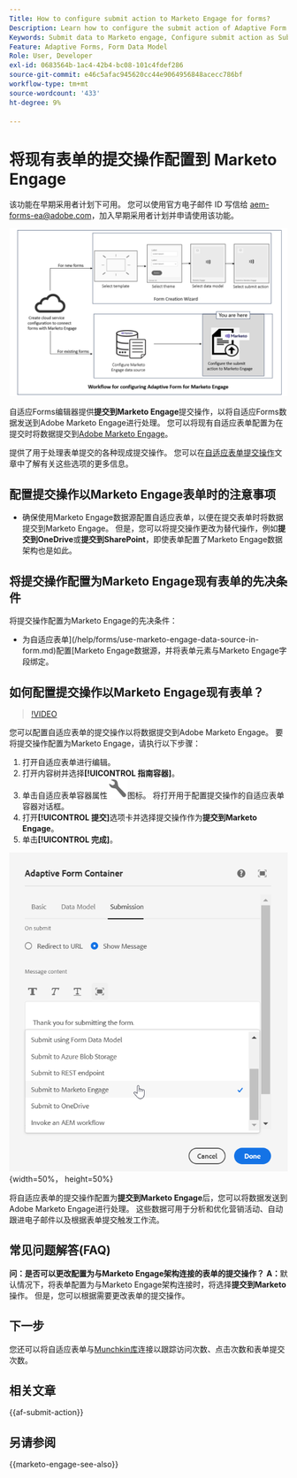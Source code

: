 ```yaml
---
Title: How to configure submit action to Marketo Engage for forms?
Description: Learn how to configure the submit action of Adaptive Form to send data to Marketo Engage.
Keywords: Submit data to Marketo engage, Configure submit action as Submit to Marketo Engage
Feature: Adaptive Forms, Form Data Model
Role: User, Developer
exl-id: 0683564b-1ac4-42b4-bc08-101c4fdef286
source-git-commit: e46c5afac945620cc44e9064956848acecc786bf
workflow-type: tm+mt
source-wordcount: '433'
ht-degree: 9%

---
```


# 将现有表单的提交操作配置到 Marketo Engage

<span class="preview">该功能在早期采用者计划下可用。 您可以使用官方电子邮件 ID 写信给 aem-forms-ea@adobe.com，加入早期采用者计划并申请使用该功能。</span>

![工作流](/help/forms/assets/workflow-marketo-3.png)

自适应Forms编辑器提供&#x200B;**提交到Marketo Engage**&#x200B;提交操作，以将自适应Forms数据发送到Adobe Marketo Engage进行处理。 您可以将现有自适应表单配置为在提交时将数据提交到[Adobe Marketo Engage](https://experienceleague.adobe.com/en/docs/marketo/using/home)。

提供了用于处理表单提交的各种现成提交操作。 您可以在[自适应表单提交操作](/help/forms/configure-submit-actions-core-components.md)文章中了解有关这些选项的更多信息。

## 配置提交操作以Marketo Engage表单时的注意事项

* 确保使用Marketo Engage数据源配置自适应表单，以便在提交表单时将数据提交到Marketo Engage。 但是，您可以将提交操作更改为替代操作，例如&#x200B;**提交到OneDrive**&#x200B;或&#x200B;**提交到SharePoint**，即使表单配置了Marketo Engage数据架构也是如此。

## 将提交操作配置为Marketo Engage现有表单的先决条件

将提交操作配置为Marketo Engage的先决条件：

* 为自适应表单](/help/forms/use-marketo-engage-data-source-in-form.md)配置[Marketo Engage数据源，并将表单元素与Marketo Engage字段绑定。

## 如何配置提交操作以Marketo Engage现有表单？

>[!VIDEO](https://video.tv.adobe.com/v/3442866/submit-action-marketo-engage-marketo-aem-aem-forms-engage)

您可以配置自适应表单的提交操作以将数据提交到Adobe Marketo Engage。 要将提交操作配置为Marketo Engage，请执行以下步骤：

1. 打开自适应表单进行编辑。
2. 打开内容树并选择&#x200B;**[!UICONTROL 指南容器]**。
3. 单击自适应表单容器属性![自适应表单容器属性](/help/forms/assets/configure-icon.svg)图标。 将打开用于配置提交操作的自适应表单容器对话框。
4. 打开&#x200B;**[!UICONTROL 提交]**&#x200B;选项卡并选择提交操作作为&#x200B;**提交到Marketo Engage**。
5. 单击&#x200B;**[!UICONTROL 完成]**。

![Marketo提交操作](/help/forms/assets/marketo-engage-submit-action.png){width=50%， height=50%}


将自适应表单的提交操作配置为&#x200B;**提交到Marketo Engage**&#x200B;后，您可以将数据发送到Adobe Marketo Engage进行处理。 这些数据可用于分析和优化营销活动、自动跟进电子邮件以及根据表单提交触发工作流。

## 常见问题解答(FAQ)

**问：是否可以更改配置为与Marketo Engage架构连接的表单的提交操作？**
**A：**&#x200B;默认情况下，将表单配置为与Marketo Engage架构连接时，将选择&#x200B;**提交到Marketo**&#x200B;操作。 但是，您可以根据需要更改表单的提交操作。

## 下一步

您还可以将自适应表单与[Munchkin库](https://experienceleague.adobe.com/en/docs/marketo/using/product-docs/administration/setup/munchkin)连接以跟踪访问次数、点击次数和表单提交次数。

## 相关文章

{{af-submit-action}}

## 另请参阅

{{marketo-engage-see-also}}
